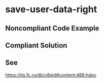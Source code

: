 # save-user-data-right

## Noncompliant Code Example

## Compliant Solution

## See
https://its.1c.ru/db/v8std#content:488:hdoc